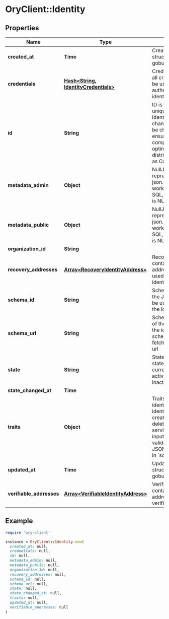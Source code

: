 # OryClient::Identity

## Properties

| Name | Type | Description | Notes |
| ---- | ---- | ----------- | ----- |
| **created_at** | **Time** | CreatedAt is a helper struct field for gobuffalo.pop. | [optional] |
| **credentials** | [**Hash&lt;String, IdentityCredentials&gt;**](IdentityCredentials.md) | Credentials represents all credentials that can be used for authenticating this identity. | [optional] |
| **id** | **String** | ID is the identity&#39;s unique identifier.  The Identity ID can not be changed and can not be chosen. This ensures future compatibility and optimization for distributed stores such as CockroachDB. |  |
| **metadata_admin** | **Object** | NullJSONRawMessage represents a json.RawMessage that works well with JSON, SQL, and Swagger and is NULLable- | [optional] |
| **metadata_public** | **Object** | NullJSONRawMessage represents a json.RawMessage that works well with JSON, SQL, and Swagger and is NULLable- | [optional] |
| **organization_id** | **String** |  | [optional] |
| **recovery_addresses** | [**Array&lt;RecoveryIdentityAddress&gt;**](RecoveryIdentityAddress.md) | RecoveryAddresses contains all the addresses that can be used to recover an identity. | [optional] |
| **schema_id** | **String** | SchemaID is the ID of the JSON Schema to be used for validating the identity&#39;s traits. |  |
| **schema_url** | **String** | SchemaURL is the URL of the endpoint where the identity&#39;s traits schema can be fetched from.  format: url |  |
| **state** | **String** | State is the identity&#39;s state.  This value has currently no effect. active StateActive inactive StateInactive | [optional] |
| **state_changed_at** | **Time** |  | [optional] |
| **traits** | **Object** | Traits represent an identity&#39;s traits. The identity is able to create, modify, and delete traits in a self-service manner. The input will always be validated against the JSON Schema defined in &#x60;schema_url&#x60;. |  |
| **updated_at** | **Time** | UpdatedAt is a helper struct field for gobuffalo.pop. | [optional] |
| **verifiable_addresses** | [**Array&lt;VerifiableIdentityAddress&gt;**](VerifiableIdentityAddress.md) | VerifiableAddresses contains all the addresses that can be verified by the user. | [optional] |

## Example

```ruby
require 'ory-client'

instance = OryClient::Identity.new(
  created_at: null,
  credentials: null,
  id: null,
  metadata_admin: null,
  metadata_public: null,
  organization_id: null,
  recovery_addresses: null,
  schema_id: null,
  schema_url: null,
  state: null,
  state_changed_at: null,
  traits: null,
  updated_at: null,
  verifiable_addresses: null
)
```

